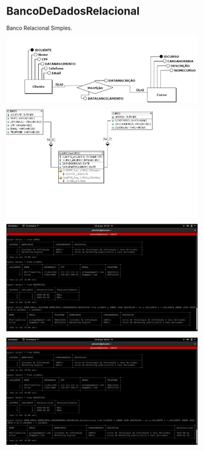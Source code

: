 # BancoDeDadosRelacional

Banco Relacional Simples.

![](https://github.com/pitagph/BancoDeDadosRelacional/blob/02f2ceb2827491b02d6bd1df21a60024b0ce8869/EsquemaConceitualBancodeDadosCurso.png?raw=true)

![](https://github.com/pitagph/BancoDeDadosRelacional/blob/398cb41acaf1b66c6b0484d72d440b1f50e7ff02/modelodbrelacional.png?raw=true)

![](https://github.com/pitagph/BancoDeDadosRelacional/blob/558b4f2364d137422080dec756163869b6b6b92a/Captura%20de%20tela%20de%202021-06-18%2023-32-14.png?raw=true)

![](https://github.com/pitagph/BancoDeDadosRelacional/blob/1425323be9b9a1d6ad2eb0cb135f3e3b5504c596/Captura%20de%20tela%20de%202021-06-19%2008-01-43.png?raw=true)
